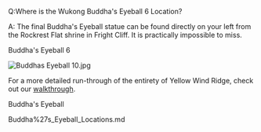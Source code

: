 Q:Where is the Wukong Buddha's Eyeball 6 Location?

A:
The final Buddha's Eyeball statue can be found directly on your left from the Rockrest Flat shrine in Fright Cliff. It is practically impossible to miss. 

Buddha's Eyeball 6

![Buddhas Eyeball 10.jpg](https://oyster.ignimgs.com/mediawiki/apis.ign.com/black-myth-wukong/7/76/Buddhas_Eyeball_10.jpg)

For a more detailed run-through of the entirety of Yellow Wind Ridge, check out our [walkthrough](https://www.ign.com/wikis/black-myth-wukong/Walkthrough "Walkthrough"). 

Buddha's Eyeball

Buddha%27s_Eyeball_Locations.md